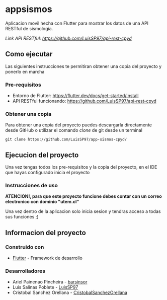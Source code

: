 # appsismos

Aplicacion movil hecha con Flutter para mostrar los datos de una API RESTful de sismologia.

_Link API RESTful:  https://github.com/LuisSP97/api-rest-cpyd_


## Como ejecutar

Las siguientes instrucciones te permitiran obtener una copia del proyecto y ponerlo en marcha

### Pre-requisitos

  * Entorno de Flutter: https://flutter.dev/docs/get-started/install
  * API RESTful funcionando: https://github.com/LuisSP97/api-rest-cpyd

### Obtener una copia

Para obtener una copia del proyecto puedes descargarla directamente desde GitHub o utilizar el comando _clone_ de git desde un terminal
```
git clone https://github.com/LuisSP97/app-sismos-cpyd/
```
## Ejecucion del proyecto

Una vez tengas todos los pre-requisitos y la copia del proyecto, en el IDE que hayas configurado inicia el proyecto

### Instrucciones de uso

**ATENCION!, para que este proyecto funcione debes contar con un correo electronico con dominio "utem.cl"**

Una vez dentro de la aplicacion solo inicia sesion y tendras acceso a todas sus funciones ;)

## Informacion del proyecto

### Construido con

  * [Flutter](https://flutter.dev/) - Framework de desarrollo

### Desarrolladores
  * Ariel Painenao Pincheira - [barsinsor](https://github.com/barsinsor)
  * Luis Salinas Poblete - [LuisSP97](https://github.com/LuisSP97)
  * Cristobal Sanchez Orellana - [CristobalSanchezOrellana](https://github.com/CristobalSanchezOrellana)
